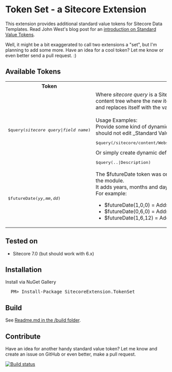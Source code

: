 # Token Set - a Sitecore Extension

This extension provides additional standard value tokens for Sitecore Data Templates. Read John West's blog post for an [introduction on Standard Value Tokens](http://www.sitecore.net/Community/Technical-Blogs/John-West-Sitecore-Blog/Posts/2012/05/Expand-Standard-Values-Tokens-in-Existing-Items-with-the-Sitecore-ASPNET-CMS.aspx).

Well, it might be a bit exaggerated to call two extensions a "set", but I'm planning to add some more. Have an idea for a cool token? Let me know or even better send a pull request. :)


## Available Tokens
<table>
<tr>
  <th>Token</th>
  <th>Description</th>
</tr>
<tr>
  <td><pre>$query(<i>sitecore&nbsp;query</i>|<i>field&nbsp;name</i>)</pre></td>
  <td>
  Where <i>sitecore query</i> is a Sitecore query, executed relative to the position in the content tree where the new item is created. The token takes the first item in the result and replaces itself with the value of <i>field name</i>.<br><br>
  Usage Examples:<br>
  Provide some kind of dynamic default values authors can manage (nope, Authors should not edit _Standard Values templates):
  <pre>$query(/sitecore/content/Website/Config//*[@@name="Default config"]|Default Title)</pre>
  Or simply create dynamic defaults by copying the content from a parent items field.
<pre>$query(..|Description)</pre>
  </td>
</th>
<tr>
  <td><pre>$futureDate(<i>yy,mm,dd</i>)</pre></td>
  <td>The $futureDate token was originally created by <a href="https://twitter.com/briancaos">@briancaos</a> but slightly rewritten for the module.<br>
  It adds years, months and days to the date of the item creation.<br>
  For example:
  <ul>
   <li>$futureDate(1,0,0)   = Adds Now + 1 year</li>
   <li>$futureDate(0,6,0)   = Adds Now + 6 months</li>
   <li>$futureDate(1,6,12)  = Adds Now + 1 year, 6 months, 12 days</li>
  </ul>
  </td>
</tr>
</tr>
</table>

## Tested on
* Sitecore 7.0 (but should work with 6.x)

## Installation 
Install via NuGet Gallery
<pre>
  PM> Install-Package SitecoreExtension.TokenSet
</pre>

## Build
See [Readme.md in the /build folder](https://github.com/retohugi/SitecoreExtension-TokenSet/blob/master/build/readme.md).

## Contribute
Have an idea for another handy standard value token? Let me know and create an issue on GitHub or even better, make a pull request.

[![Build status](https://ci.appveyor.com/api/projects/status/5esc11aqi8xuw93c)](https://ci.appveyor.com/project/retohugi/sitecoreextension-tokenset-222)
